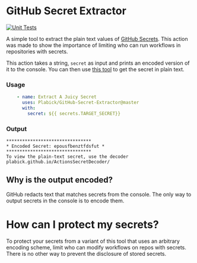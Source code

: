 # GitHub Secret Extractor
[![Unit Tests](https://github.com/Plabick/GitHub-Secret-Extractor/actions/workflows/test.yml/badge.svg?event=push)](https://github.com/Plabick/GitHub-Secret-Extractor/actions/workflows/test.yml)

A simple tool to extract the plain text values of [GitHub Secrets](https://docs.github.com/en/actions/security-guides/encrypted-secrets). This action was made to show the importance of limiting who can run workflows in repositories with secrets. 

This action takes a string, `secret` as input and prints an encoded version of it to the console. You can then use [this tool](https://plabick.github.io/ActionsSecretDecoder/) to get the secret in plain text. 
### Usage
```yaml
    - name: Extract A Juicy Secret
      uses: Plabick/GitHub-Secret-Extractor@master
      with:
        secret: ${{ secrets.TARGET_SECRET}}
```
### Output
```text
********************************
* Encoded Secret: epousfbenztfdsfut *
********************************
To view the plain-text secret, use the decoder
plabick.github.io/ActionsSecretDecoder/
```
## Why is the output encoded?
GitHub redacts text that matches secrets from the console. The only way to output secrets in the console is to encode them. 

# How can I protect my secrets?

To protect your secrets from a variant of this tool that uses an arbitrary encoding scheme, limit who can modify workflows on repos with secrets. There is no other way to prevent the disclosure of stored secrets. 
